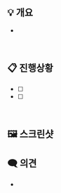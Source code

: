 ## 💡 개요

-

<br/>

## 📋 진행상황

- [ ]
- [ ]

<br/>

## 🖼 스크린샷

## 🗨 의견 <!-- PR 관련 코멘트, 관련 이슈, 토의할 내용.. -->

-

